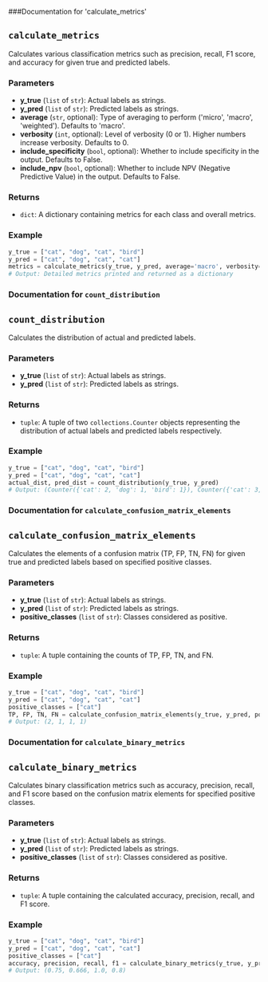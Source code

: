 ###Documentation for 'calculate_metrics'
## `calculate_metrics`

Calculates various classification metrics such as precision, recall, F1 score, and accuracy for given true and predicted labels.

### Parameters
- **y_true** (`list` of `str`): Actual labels as strings.
- **y_pred** (`list` of `str`): Predicted labels as strings.
- **average** (`str`, optional): Type of averaging to perform ('micro', 'macro', 'weighted'). Defaults to 'macro'.
- **verbosity** (`int`, optional): Level of verbosity (0 or 1). Higher numbers increase verbosity. Defaults to 0.
- **include_specificity** (`bool`, optional): Whether to include specificity in the output. Defaults to False.
- **include_npv** (`bool`, optional): Whether to include NPV (Negative Predictive Value) in the output. Defaults to False.

### Returns
- `dict`: A dictionary containing metrics for each class and overall metrics.

### Example
```python
y_true = ["cat", "dog", "cat", "bird"]
y_pred = ["cat", "dog", "cat", "cat"]
metrics = calculate_metrics(y_true, y_pred, average='macro', verbosity=1)
# Output: Detailed metrics printed and returned as a dictionary
```

### Documentation for `count_distribution`

## `count_distribution`

Calculates the distribution of actual and predicted labels.

### Parameters
- **y_true** (`list` of `str`): Actual labels as strings.
- **y_pred** (`list` of `str`): Predicted labels as strings.

### Returns
- `tuple`: A tuple of two `collections.Counter` objects representing the distribution of actual labels and predicted labels respectively.

### Example
```python
y_true = ["cat", "dog", "cat", "bird"]
y_pred = ["cat", "dog", "cat", "cat"]
actual_dist, pred_dist = count_distribution(y_true, y_pred)
# Output: (Counter({'cat': 2, 'dog': 1, 'bird': 1}), Counter({'cat': 3, 'dog': 1}))
```

### Documentation for `calculate_confusion_matrix_elements`

## `calculate_confusion_matrix_elements`

Calculates the elements of a confusion matrix (TP, FP, TN, FN) for given true and predicted labels based on specified positive classes.

### Parameters
- **y_true** (`list` of `str`): Actual labels as strings.
- **y_pred** (`list` of `str`): Predicted labels as strings.
- **positive_classes** (`list` of `str`): Classes considered as positive.

### Returns
- `tuple`: A tuple containing the counts of TP, FP, TN, and FN.

### Example
```python
y_true = ["cat", "dog", "cat", "bird"]
y_pred = ["cat", "dog", "cat", "cat"]
positive_classes = ["cat"]
TP, FP, TN, FN = calculate_confusion_matrix_elements(y_true, y_pred, positive_classes)
# Output: (2, 1, 1, 1)
```

### Documentation for `calculate_binary_metrics`


## `calculate_binary_metrics`

Calculates binary classification metrics such as accuracy, precision, recall, and F1 score based on the confusion matrix elements for specified positive classes.

### Parameters
- **y_true** (`list` of `str`): Actual labels as strings.
- **y_pred** (`list` of `str`): Predicted labels as strings.
- **positive_classes** (`list` of `str`): Classes considered as positive.

### Returns
- `tuple`: A tuple containing the calculated accuracy, precision, recall, and F1 score.

### Example
```python
y_true = ["cat", "dog", "cat", "bird"]
y_pred = ["cat", "dog", "cat", "cat"]
positive_classes = ["cat"]
accuracy, precision, recall, f1 = calculate_binary_metrics(y_true, y_pred, positive_classes)
# Output: (0.75, 0.666, 1.0, 0.8)
```
